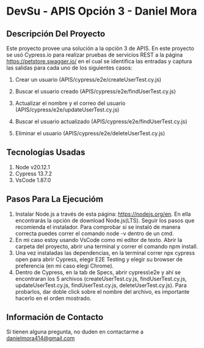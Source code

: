# DevSu - APIS Opción 3 - Daniel Mora

## Descripción Del Proyecto
Este proyecto provee una solución a la opción 3 de APIS. En este proyecto se usó Cypress.io para realizar pruebas de servicios REST a la página https://petstore.swagger.io/ en el cual se identifica las entradas y captura las salidas para cada uno de los siguientes casos:

1. Crear un usuario (APIS/cypress/e2e/createUserTest.cy.js)

2. Buscar el usuario creado (APIS/cypress/e2e/findUserTest.cy.js)

3. Actualizar el nombre y el correo del usuario (APIS/cypress/e2e/updateUserTest.cy.js)

4. Buscar el usuario actualizado (APIS/cypress/e2e/findUserTest.cy.js)

5. Eliminar el usuario (APIS/cypress/e2e/deleteUserTest.cy.js)

## Tecnologías Usadas
1. Node v20.12.1
2. Cypress 13.7.2
3. VsCode 1.87.0

## Pasos Para La Ejecucióm
1. Instalar Node.js a través de esta página: https://nodejs.org/en. En ella encontrarás la opción de download Node.js(LTS). Seguir los pasos que recomienda el instalador. Para comprobar si se instaló de manera correcta puedes correr el comando node -v dentro de un cmd.
2. En mi caso estoy usando VsCode como mi editor de texto. Abrir la carpeta del proyecto, abrir una terminal y correr el comando npm install.
3. Una vez instaladas las dependencias, en la terminal correr npx cypress open para abrir Cypress, elegir E2E Testing y elegir su browser de preferencia  (en mi caso elegí Chrome). 
4. Dentro de Cypress, en la tab de Specs, abrir cypress\e2e y ahí se encontraran los 5 archivos (createUserTest.cy.js, findUserTest.cy.js, updateUserTest.cy.js, findUserTest.cy.js, deleteUserTest.cy.js). Para probarlos, dar doble click sobre el nombre del archivo, es importante hacerlo en el orden mostrado.

## Información de Contacto
Si tienen alguna pregunta, no duden en contactarme a danielmora414@gmail.com


